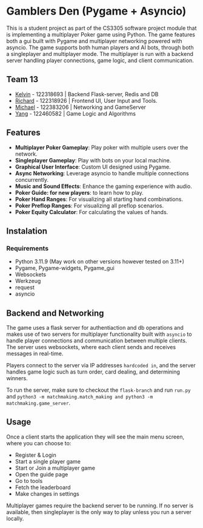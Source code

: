 # Gamblers Den (Pygame + Asyncio)

This is a student project as part of the CS3305 software project module that is implementing a multiplayer
Poker game using Python. The game features both a gui built with Pygame and multiplayer networking powered
with asyncio. The game supports both human players and AI bots, through both a singleplayer and multiplayer
mode. The multiplayer is run with a backend server handling player connections, game logic, and client 
communication.

## Team 13
- [Kelvin](https://github.com/Kelv48) - 122318693 | Backend Flask-server, Redis and DB
- [Richard](https://github.com/Richie2030) - 122318926 | Frontend UI, User Input and Tools.
- [Michael](https://github.com/M-dok) - 122383206 | Networking and GameServer
- [Yang](https://github.com/YaoYang7) - 122460582 | Game Logic and Algorithms

## Features
- **Multiplayer Poker Gameplay**: Play poker with multiple users over the network.
- **Singleplayer Gameplay**: Play with bots on your local machine.
- **Graphical User Interface**: Custom UI designed using Pygame.
- **Async Networking**: Leverage asyncio to handle multiple connections concurrently.
- **Music and Sound Effects**: Enhance the gaming experience with audio.
- **Poker Guide: for new players**: to learn how to play.
- **Poker Hand Ranges**: For visualizing all starting hand combinations.
- **Poker Preflop Ranges**: For visualizing all preflop scenarios.
- **Poker Equity Calculator**: For calculating the values of hands.

## Instalation

### Requirements 
- Python 3.11.9 (May work on other versions however tested on 3.11+)
- Pygame, Pygame-widgets, Pygame_gui
- Websockets
- Werkzeug
- request
- asyncio

## Backend and Networking

The game uses a flask server for authentiaction and db operations and makes use of two servers for multiplayer functionality
built with `asyncio` to handle player connections and communication between multiple clients. The server uses websockets, where
each client sends and receives messages in real-time.

Players connect to the server via IP addresses `hardcoded in`, and the server handles game logic such as turn order, card dealing,
and determining winners.

To run the server, make sure to checkout the `flask-branch` and run `run.py` and `python3 -m matchmaking.match_making and python3 -m matchmaking.game_server`.

## Usage

Once a client starts the application they will see the main menu screen, where you can choose to:
- Register & Login
- Start a single player game
- Start or Join a multiplayer game
- Open the guide page
- Go to tools
- Fetch the leaderboard
- Make changes in settings

Multiplayer games require the backend server to be running. If no server is available, then singleplayer is the only way to play unless you run a server locally.
